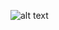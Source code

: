 
![alt text](https://ashrafalis.tech/wp-content/uploads/2018/08/cropped-IMG-20180704-WA0026-1-2-180x180.jpg)
